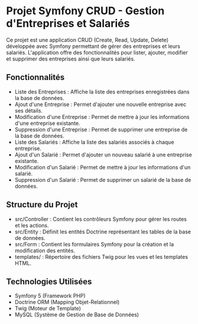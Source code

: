 # Projet Symfony CRUD - Gestion d'Entreprises et Salariés

Ce projet est une application CRUD (Create, Read, Update, Delete) développée avec Symfony permettant de gérer des entreprises et leurs salariés. L'application offre des fonctionnalités pour lister, ajouter, modifier et supprimer des entreprises ainsi que leurs salariés.

## Fonctionnalités

- Liste des Entreprises : Affiche la liste des entreprises enregistrées dans la base de données.
- Ajout d'une Entreprise : Permet d'ajouter une nouvelle entreprise avec ses détails.
- Modification d'une Entreprise : Permet de mettre à jour les informations d'une entreprise existante.
- Suppression d'une Entreprise : Permet de supprimer une entreprise de la base de données.
- Liste des Salariés : Affiche la liste des salariés associés à chaque entreprise.
- Ajout d'un Salarié : Permet d'ajouter un nouveau salarié à une entreprise existante.
- Modification d'un Salarié : Permet de mettre à jour les informations d'un salarié.
- Suppression d'un Salarié : Permet de supprimer un salarié de la base de données.

## Structure du Projet

- src/Controller : Contient les contrôleurs Symfony pour gérer les routes et les actions.
- src/Entity : Définit les entités Doctrine représentant les tables de la base de données.
- src/Form : Contient les formulaires Symfony pour la création et la modification des entités.
- templates/ : Répertoire des fichiers Twig pour les vues et les templates HTML.

## Technologies Utilisées

- Symfony 5 (Framework PHP)
- Doctrine ORM (Mapping Objet-Relationnel)
- Twig (Moteur de Template)
- MySQL (Système de Gestion de Base de Données)
